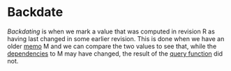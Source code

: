 # Backdate

*Backdating* is when we mark a value that was computed in revision R as having last changed in some earlier revision. This is done when we have an older [memo] M and we can compare the two values to see that, while the [dependencies] to M may have changed, the result of the [query function] did not.

[memo]: ./memo.md
[dependencies]: ./dependency.md
[query function]: ./query_function.md